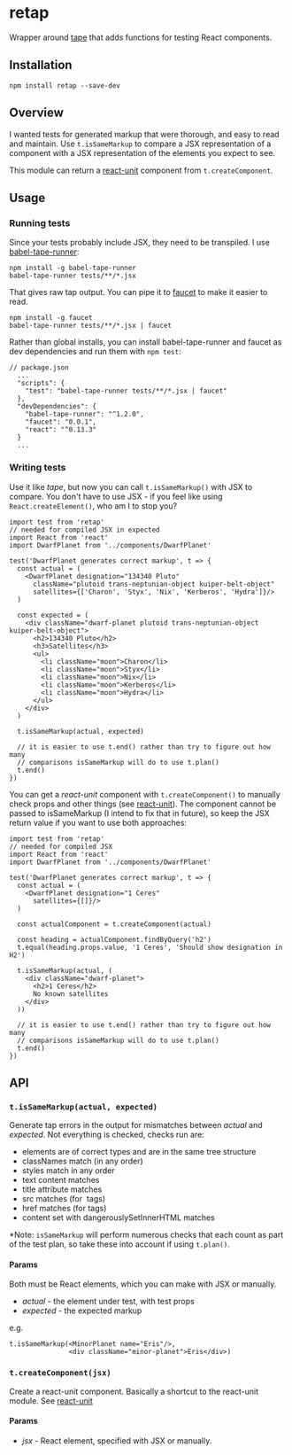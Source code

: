 # retap

Wrapper around [tape](https://www.npmjs.com/package/tape) that adds
functions for testing React components.

## Installation

```
npm install retap --save-dev
```

## Overview

I wanted tests for generated markup that were thorough, and easy to read
and maintain. Use `t.isSameMarkup` to compare a JSX representation of
a component with a JSX representation of the elements you expect to see.

This module can return a
[react-unit](https://www.npmjs.com/package/react-unit) component from
 `t.createComponent`.

## Usage

### Running tests

Since your tests probably include JSX, they need to be transpiled. I use
[babel-tape-runner](https://www.npmjs.com/package/babel-tape-runner):

```
npm install -g babel-tape-runner
babel-tape-runner tests/**/*.jsx
```

That gives raw tap output. You can pipe it to
[faucet](https://www.npmjs.com/package/faucet) to make it easier to read.

```
npm install -g faucet
babel-tape-runner tests/**/*.jsx | faucet
```

Rather than global installs, you can install babel-tape-runner and faucet
as dev dependencies and run them with `npm test`:

```
// package.json
  ...
  "scripts": {
    "test": "babel-tape-runner tests/**/*.jsx | faucet"
  },
  "devDependencies": {
    "babel-tape-runner": "^1.2.0",
    "faucet": "0.0.1",
    "react": "^0.13.3"
  }
  ...
```

### Writing tests

Use it like *tape*, but now you can call `t.isSameMarkup()` with JSX to
compare. You don't have to use JSX - if you feel like using
`React.createElement()`, who am I to stop you?

```
import test from 'retap'
// needed for compiled JSX in expected
import React from 'react'
import DwarfPlanet from '../components/DwarfPlanet'

test('DwarfPlanet generates correct markup', t => {
  const actual = (
    <DwarfPlanet designation="134340 Pluto"
      className="plutoid trans-neptunian-object kuiper-belt-object"
      satellites={['Charon', 'Styx', 'Nix', 'Kerberos', 'Hydra']}/>
  )

  const expected = (
    <div className="dwarf-planet plutoid trans-neptunian-object kuiper-belt-object">
      <h2>134340 Pluto</h2>
      <h3>Satellites</h3>
      <ul>
        <li className="moon">Charon</li>
        <li className="moon">Styx</li>
        <li className="moon">Nix</li>
        <li className="moon">Kerberos</li>
        <li className="moon">Hydra</li>
      </ul>
    </div>
  )

  t.isSameMarkup(actual, expected)

  // it is easier to use t.end() rather than try to figure out how many
  // comparisons isSameMarkup will do to use t.plan()
  t.end()
})

```

You can get a *react-unit* component with `t.createComponent()` to
manually check props and other things (see
[react-unit](https://www.npmjs.com/package/react-unit)). The component
cannot be passed to isSameMarkup (I intend to fix that in future), so
keep the JSX return value if you want to use both approaches:

```
import test from 'retap'
// needed for compiled JSX
import React from 'react'
import DwarfPlanet from '../components/DwarfPlanet'

test('DwarfPlanet generates correct markup', t => {
  const actual = (
    <DwarfPlanet designation="1 Ceres"
      satellites={[]}/>
  )

  const actualComponent = t.createComponent(actual)

  const heading = actualComponent.findByQuery('h2')
  t.equal(heading.props.value, '1 Ceres', 'Should show designation in H2')

  t.isSameMarkup(actual, (
    <div className="dwarf-planet">
      <h2>1 Ceres</h2>
      No known satellites
    </div>
  ))

  // it is easier to use t.end() rather than try to figure out how many
  // comparisons isSameMarkup will do to use t.plan()
  t.end()
})
```


## API

### **`t.isSameMarkup(actual, expected)`**

Generate tap errors in the output for mismatches between *actual* and
*expected*. Not everything is checked, checks run are:

 - elements are of correct types and are in the same tree structure
 - classNames match (in any order)
 - styles match in any order
 - text content matches
 - title attribute matches
 - src matches (for <img> tags)
 - href matches (for <a> tags)
 - content set with dangerouslySetInnerHTML matches

*Note: `isSameMarkup` will perform numerous checks that each count as part
of the test plan, so take these into account if using `t.plan()`.

#### Params

Both must be React elements, which you can make with JSX or manually.

 - *actual* - the element under test, with test props
 - *expected* - the expected markup

e.g.

```
t.isSameMarkup(<MinorPlanet name="Eris"/>,
               <div className="minor-planet">Eris</div>)
```

### **`t.createComponent(jsx)`**

Create a react-unit component. Basically a shortcut to the react-unit
module. See [react-unit](https://www.npmjs.com/package/react-unit)

#### Params

 - *jsx* - React element, specified with JSX or manually.
